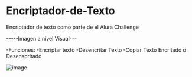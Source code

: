 # Encriptador-de-Texto
Encriptador de texto como  parte de el Alura Challenge

-----Imagen a nivel Visual---

-Funciones:
-Encriptar texto
-Desencritar Texto
-Copiar Texto Encritado o Desenscritado

![image](https://github.com/user-attachments/assets/91b1af4f-36c3-4c8b-a0bb-bd4905f34969)
